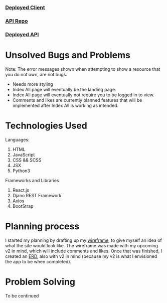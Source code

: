 ### [Deployed Client](https://zanhorst.github.io/plant-parenthood/#/)

### [API Repo](https://github.com/zanhorst/Plant-Parenthood-API)

### [Deployed API](https://plant-parenthood2021.herokuapp.com/)

# Unsolved Bugs and Problems

Note: The error messages shown when attempting to show a resource that you do not own, are not bugs.

* Needs more styling
* Index All page will eventually be the landing page.
* Index All page will eventually not require you to be logged in to view.
* Comments and likes are currently planned features that will be implemented after Index All is working as intended.

# Technologies Used

Languages:
1. HTML
2. JavaScript
3. CSS && SCSS
4. JSX
5. Python3

Frameworks and Libraries
1. React.js
2. Djano REST Framework
3. Axios
4. BootStrap

# Planning process

I started my planning by drafting up my [wireframe](https://www.figma.com/file/tbQPp7ZntOcDD3ZJOylJTp/Capstone-Project?node-id=0%3A1), to give myself an idea of what the site would look like. The wireframe was made with my upcoming v2 in mind, which will include comments and likes. Once that was finished, I created an [ERD](https://www.figma.com/file/MTln4HOhnxtDgFbQY0VfX1/Capstone-ERD?node-id=0%3A1), also with v2 in mind (because my v2 is what I envisioned the app to be when completed).

# Problem Solving

To be continued
